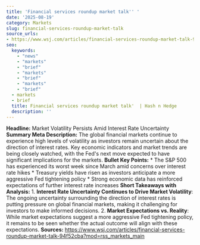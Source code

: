 ```yaml
---
title: 'Financial services roundup market talk'' '
date: '2025-08-19'
category: Markets
slug: financial-services-roundup-market-talk
source_urls:
- https://www.wsj.com/articles/financial-services-roundup-market-talk-94f52cba?mod=rss_markets_main
seo:
  keywords:
    - "news"
    - "markets"
    - "brief"
    - "markets"
    - "brief"
    - "markets"
    - "brief"
  - markets
  - brief
  title: Financial services roundup market talk'  | Hash n Hedge
  description: ''
---
```


**Headline:** Market Volatility Persists Amid Interest Rate Uncertainty  **Summary Meta Description:** The global financial markets continue to experience high levels of volatility as investors remain uncertain about the direction of interest rates. Key economic indicators and market trends are being closely watched, with the Fed's next move expected to have significant implications for the markets.  **Bullet Key Points:**  * The S&P 500 has experienced its worst week since March amid concerns over interest rate hikes * Treasury yields have risen as investors anticipate a more aggressive Fed tightening policy * Strong economic data has reinforced expectations of further interest rate increases  **Short Takeaways with Analysis:**  1. **Interest Rate Uncertainty Continues to Drive Market Volatility**: The ongoing uncertainty surrounding the direction of interest rates is putting pressure on global financial markets, making it challenging for investors to make informed decisions. 2. **Market Expectations vs. Reality**: While market expectations suggest a more aggressive Fed tightening policy, it remains to be seen whether the actual outcome will align with these expectations.  **Sources:** https://www.wsj.com/articles/financial-services-roundup-market-talk-94f52cba?mod=rss_markets_main 
